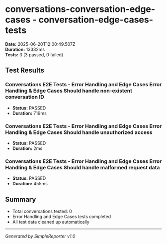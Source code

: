 # conversations-conversation-edge-cases - conversation-edge-cases-tests

**Date:** 2025-06-20T12:00:49.507Z  
**Duration:** 13332ms  
**Tests:** 3 (3 passed, 0 failed)

## Test Results


### Conversations E2E Tests - Error Handling and Edge Cases Error Handling & Edge Cases Should handle non-existent conversation ID
- **Status:** PASSED
- **Duration:** 719ms



### Conversations E2E Tests - Error Handling and Edge Cases Error Handling & Edge Cases Should handle unauthorized access
- **Status:** PASSED
- **Duration:** 2ms



### Conversations E2E Tests - Error Handling and Edge Cases Error Handling & Edge Cases Should handle malformed request data
- **Status:** PASSED
- **Duration:** 455ms



## Summary

- Total conversations tested: 0
- Error Handling and Edge Cases tests completed
- All test data cleaned up automatically

---
*Generated by SimpleReporter v1.0*
